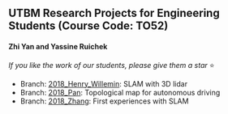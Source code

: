 ## UTBM Research Projects for Engineering Students (Course Code: TO52)

#### Zhi Yan and Yassine Ruichek

*If you like the work of our students, please give them a star* :star:

* Branch: [2018_Henry_Willemin](https://github.com/epan-utbm/TO52/tree/2018_Henry_Willemin): SLAM with 3D lidar
* Branch: [2018_Pan](https://github.com/epan-utbm/TO52/tree/2018_Pan): Topological map for autonomous driving
* Branch: [2018_Zhang](https://github.com/epan-utbm/TO52/tree/2018_Zhang): First experiences with SLAM
